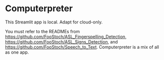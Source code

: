 # Computerpreter

This Streamlit app is local. Adapt for cloud-only. 

You must refer to the READMEs from https://github.com/FooStoch/ASL_Fingerspelling_Detection, https://github.com/FooStoch/ASL_Signs_Detection, and https://github.com/FooStoch/Speech_to_Text. Computerpreter is a mix of all as one app. 
